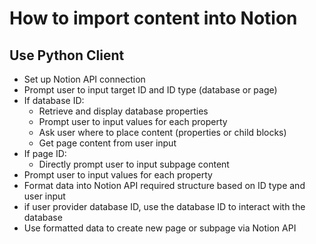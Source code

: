 # How to import content into Notion

## Use Python Client
- Set up Notion API connection
- Prompt user to input target ID and ID type (database or page)
- If database ID:
  - Retrieve and display database properties
  - Prompt user to input values for each property
  - Ask user where to place content (properties or child blocks)
  - Get page content from user input
- If page ID:
  - Directly prompt user to input subpage content
- Prompt user to input values for each property
- Format data into Notion API required structure based on ID type and user input
- if user provider database ID, use the database ID to interact with the database
- Use formatted data to create new page or subpage via Notion API
